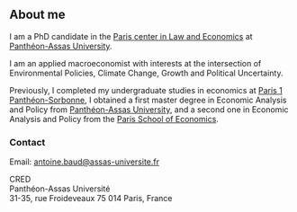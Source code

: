 ## About me

I am a PhD candidate in the [Paris center in Law and Economics](https://cred.u-paris2.fr) at [Panthéon-Assas University](https://www.assas-universite.fr/fr).

I am an applied macroeconomist with interests at the intersection of Environmental Policies, Climate Change, Growth and Political Uncertainty.

Previously, I completed my undergraduate studies in economics at [Paris 1 Panthéon-Sorbonne](https://economie.pantheonsorbonne.fr/), I obtained a first master degree in Economic Analysis and Policy from [Panthéon-Assas University](https://www.assas-universite.fr/fr/formations/offre-de-formation/master-analyse-politique-economique-ape-parcours-recherches-en), and a second one in Economic Analysis and Policy from the [Paris School of Economics](https://www.parisschoolofeconomics.eu/formation/masters/master-analyse-et-politique-economiques/).



### Contact

Email: antoine.baud@assas-universite.fr

CRED  
Panthéon-Assas Université  
31-35, rue Froideveaux
75 014 Paris, France
